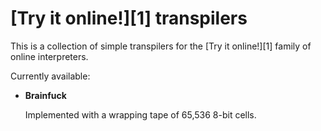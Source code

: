 # [Try it online!][1] transpilers

This is a collection of simple transpilers for the [Try it online!][1] family of online interpreters.

Currently available:

* **Brainfuck**

	Implemented with a wrapping tape of 65,536 8-bit cells.